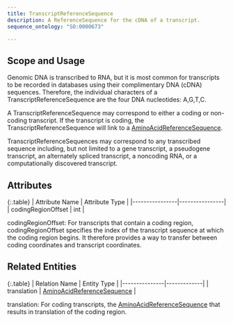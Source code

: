 ```yaml
---
title: TranscriptReferenceSequence
description: A ReferenceSequence for the cDNA of a transcript.
sequence_ontology: "SO:0000673"

---
```


Scope and Usage
---------------

Genomic DNA is transcribed to RNA, but it is most common for transcripts to be recorded in databases using their complimentary DNA (cDNA) sequences. Therefore, the individual characters of a TranscriptReferenceSequence are the four DNA nucleotides: A,G,T,C.  

A TranscriptReferenceSequence may correspond to either a coding or non-coding transcript.  If the transcript is coding, the TranscriptReferenceSequence will link to a [AminoAcidReferenceSequence](amino_acid_reference_sequence.html).  

TranscriptReferenceSequences may correspond to any transcribed sequence including, but not limited to a gene transcript, a pseudogene transcript, an alternately spliced transcript, a noncoding RNA, or a computationally discovered transcript.

Attributes
----------

{:.table}
| Attribute Name | Attribute Type |
|----------------|----------------|
| codingRegionOffset | int        |

codingRegionOffset: For transcripts that contain a coding region, codingRegionOffset specifies the index of the transcript sequence at which the coding region begins.  It therefore provides a way to transfer between coding coordinates and transcript coordinates.

Related Entities
----------------

{:.table}
| Relation Name | Entity Type |
|---------------|-------------|
| translation   | [AminoAcidReferenceSequence](amino_acid_reference_sequence.html) |

translation: For coding transcripts, the [AminoAcidReferenceSequence](amino_acid_reference_sequence.html) that results in translation of the coding region. 
